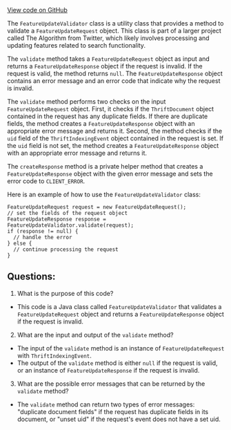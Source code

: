 [View code on GitHub](https://github.com/misbahsy/the-algorithm/src/java/com/twitter/search/feature_update_service/util/FeatureUpdateValidator.java)

The `FeatureUpdateValidator` class is a utility class that provides a method to validate a `FeatureUpdateRequest` object. This class is part of a larger project called The Algorithm from Twitter, which likely involves processing and updating features related to search functionality.

The `validate` method takes a `FeatureUpdateRequest` object as input and returns a `FeatureUpdateResponse` object if the request is invalid. If the request is valid, the method returns `null`. The `FeatureUpdateResponse` object contains an error message and an error code that indicate why the request is invalid.

The `validate` method performs two checks on the input `FeatureUpdateRequest` object. First, it checks if the `ThriftDocument` object contained in the request has any duplicate fields. If there are duplicate fields, the method creates a `FeatureUpdateResponse` object with an appropriate error message and returns it. Second, the method checks if the `uid` field of the `ThriftIndexingEvent` object contained in the request is set. If the `uid` field is not set, the method creates a `FeatureUpdateResponse` object with an appropriate error message and returns it.

The `createResponse` method is a private helper method that creates a `FeatureUpdateResponse` object with the given error message and sets the error code to `CLIENT_ERROR`.

Here is an example of how to use the `FeatureUpdateValidator` class:

```
FeatureUpdateRequest request = new FeatureUpdateRequest();
// set the fields of the request object
FeatureUpdateResponse response = FeatureUpdateValidator.validate(request);
if (response != null) {
  // handle the error
} else {
  // continue processing the request
}
```
## Questions: 
 1. What is the purpose of this code?
- This code is a Java class called `FeatureUpdateValidator` that validates a `FeatureUpdateRequest` object and returns a `FeatureUpdateResponse` object if the request is invalid.

2. What are the input and output of the `validate` method?
- The input of the `validate` method is an instance of `FeatureUpdateRequest` with `ThriftIndexingEvent`.
- The output of the `validate` method is either `null` if the request is valid, or an instance of `FeatureUpdateResponse` if the request is invalid.

3. What are the possible error messages that can be returned by the `validate` method?
- The `validate` method can return two types of error messages: "duplicate document fields" if the request has duplicate fields in its document, or "unset uid" if the request's event does not have a set uid.